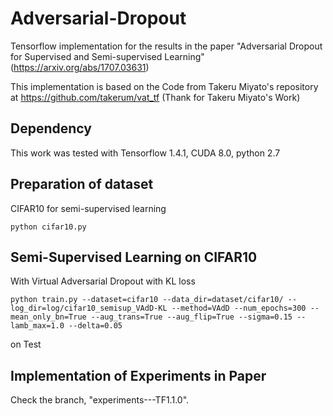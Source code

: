 # Adversarial-Dropout

Tensorflow implementation for the results in the paper "Adversarial Dropout for Supervised and Semi-supervised Learning" (https://arxiv.org/abs/1707.03631)

This implementation is based on the Code from Takeru Miyato's repository at https://github.com/takerum/vat_tf
(Thank for Takeru Miyato's Work)


## Dependency

This work was tested with Tensorflow 1.4.1, CUDA 8.0, python 2.7 

## Preparation of dataset

CIFAR10 for semi-supervised learning

```python cifar10.py```

## Semi-Supervised Learning on CIFAR10

With Virtual Adversarial Dropout with KL loss

```python train.py --dataset=cifar10 --data_dir=dataset/cifar10/ --log_dir=log/cifar10_semisup_VAdD-KL --method=VAdD --num_epochs=300 --mean_only_bn=True --aug_trans=True --aug_flip=True --sigma=0.15 --lamb_max=1.0 --delta=0.05```

on Test

## Implementation of Experiments in Paper

Check the branch, "experiments---TF1.1.0". 

